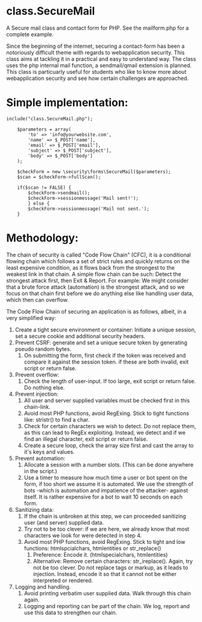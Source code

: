# class.SecureMail

A Secure mail class and contact form for PHP. See the mailform.php for a complete example.

Since the beginning of the internet, securing a contact-form has been a notoriously difficult theme with regards to webapplication security. This class aims at tackling it in a practical and easy to understand way. The class uses the php internal mail function, a sendmail/qmail extension is planned. This class is particuarly useful for students who like to know more about webapplication security and see how certain challenges are approached. 

# Simple implementation:

    include("class.SecureMail.php");

		$parameters = array( 
			'to' => 'info@yourwebsite.com',
			'name' => $_POST['name'],
			'email' => $_POST['email'],			
			'subject' => $_POST['subject'],
			'body' => $_POST['body']
		);
			
		$checkForm = new \security\forms\SecureMail($parameters);
		$scan = $checkForm->fullScan(); 
			
		if($scan != FALSE) {
			$checkForm->sendmail();
			$checkForm->sessionmessage('Mail sent!'); 
			} else {
			$checkForm->sessionmessage('Mail not sent.');
		}
		
# Methodology:

The chain of security is called "Code Flow Chain" (CFC), it is a conditional flowing chain which follows a set of strict rules and quickly returns on the least expensive condition, as it flows back from the strongest to the weakest link in that chain. A simple flow chain can be such: Detect the strongest attack first, then Exit & Report. For example: We might consider that a brute force attack (automation) is the strongest attack, and so we focus on that chain first before we do anything else like handling user data, which then can overflow.

The Code Flow Chain of securing an application is as follows, albeit, in a very simplified way:

1. Create a tight secure environment or container: Initiate a unique session, set a secure cookie and additional security headers. 
2. Prevent CSRF: generate and set a unique secure token by generating pseudo random bytes. 
	1. On submitting the form, first check if the token was received and compare it against the session token.
	if these are both invalid, exit script or return false.
3. Prevent overflow: 
	1. Check the length of user-input. If too large, exit script or return false. Do nothing else.
4. Prevent injection: 
	1. All user and server supplied variables must be checked first in this chain-link.
	2. Avoid most PHP functions, avoid RegExing. Stick to tight functions like: stristr() to find a char. 
	3. Check for certain characters we wish to detect. Do not replace them, as this can lead to RegEx exploiting. 
	Instead, we detect and if we find an illegal character, exit script or return false. 
	4. Create a secure loop, check the array size first and cast the array to it's keys and values.
5. Prevent automation:
	1. Allocate a session with a number slots. (This can be done anywhere in the script.)
	2. Use a timer to measure how much time a user or bot spent on the form, if too short we assume it is automated. 
	We use the strength of bots -which is automation and impatience of the attacker- against itself. 
	It is rather expensive for a bot to wait 10 seconds on each form.
6. Sanitizing data:
	1. If the chain is unbroken at this step, we can proceeded sanitizing user (and server) supplied data.
	2. Try not to be too clever: if we are here, we already know that most characters we look for were detected in step 4.
	3. Avoid most PHP functions, avoid RegExing. Stick to tight and low functions: htmlspcialchars, htmlentities or str_replace()
		1. Preference: Encode it. (htmlspecialchars, htmlentities)
		2. Alternative: Remove certain characters: str_ireplace(). Again, try not be too clever. Do not replace tags or 			markup, as it leads to injection. Instead, encode it so that it cannot not be either interpreted or rendered.
7. Logging and handling.
	1. Avoid printing verbatim user supplied data. Walk through this chain again.
	2. Logging and reporting can be part of the chain. We log, report and use this data to strengthen our chain.
	
